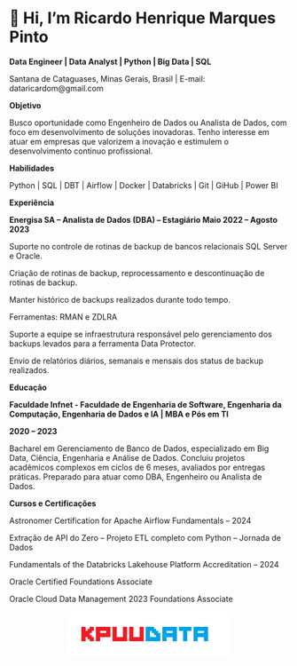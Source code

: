 #  👋 Hi, I’m Ricardo Henrique Marques Pinto


**Data Engineer | Data Analyst | Python | Big Data | SQL**

Santana de Cataguases, Minas Gerais, Brasil | E-mail: dataricardom<!-- -->@gmail.com

**Objetivo**

Busco oportunidade como Engenheiro de Dados ou Analista de Dados, com foco em desenvolvimento de soluções inovadoras. Tenho interesse em atuar em empresas que valorizem a inovação e estimulem o desenvolvimento continuo profissional.

**Habilidades**

Python | SQL | DBT | Airflow | Docker | Databricks | Git | GiHub | Power BI 

**Experiência**

**Energisa SA – Analista de Dados (DBA) – Estagiário
Maio 2022 – Agosto 2023**

Suporte no controle de rotinas de backup de bancos relacionais SQL Server e Oracle.

Criação de rotinas de backup, reprocessamento e descontinuação de rotinas de backup. 

Manter histórico de backups realizados durante todo tempo.

Ferramentas: RMAN e ZDLRA

Suporte a equipe se infraestrutura responsável pelo gerenciamento dos backups levados para a ferramenta Data Protector.

Envio de relatórios diários, semanais e mensais dos status de backup realizados.

**Educação**

**Faculdade Infnet - Faculdade de Engenharia de Software, Engenharia da Computação, Engenharia de Dados e IA | MBA e Pós em TI**

**2020 – 2023**

Bacharel em Gerenciamento de Banco de Dados, especializado em Big Data, Ciência, Engenharia e Análise de Dados. 
Concluiu projetos acadêmicos complexos em ciclos de 6 meses, avaliados por entregas práticas. 
Preparado para atuar como DBA, Engenheiro ou Analista de Dados.

**Cursos e Certificações**

Astronomer Certification for Apache Airflow Fundamentals – 2024

Extração de API do Zero – Projeto ETL completo com Python – Jornada de Dados

Fundamentals of the Databricks Lakehouse Platform Accreditation – 2024

Oracle Certified Foundations Associate 

Oracle Cloud Data Management 2023 Foundations Associate 



<p align="center">
  <img src="KPUUDATA.png" alt="logo" width="300"/>
</p>


<!---
dataricardom/dataricardom is a ✨ special ✨ repository because its `README.md` (this file) appears on your GitHub profile.
You can click the Preview link to take a look at your changes.
--->
